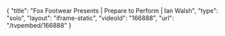 {
    "title": "Fox Footwear Presents | Prepare to Perform | Ian Walsh",
    "type": "solo",
    "layout": "iframe-static",
    "videoId": "166888",
    "url": "\/tvpembed\/166888"
}